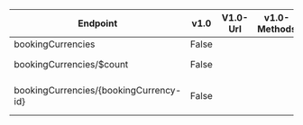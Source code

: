 | Endpoint | v1.0 | V1.0-Url | v1.0-Methods | beta | Beta-Url | Beta-Methods | Path | Root | Children | Segment |
| ----------| ----------| ----------| ----------| ----------| ----------| ----------| ----------| ----------| ----------| ----------|
| bookingCurrencies| False| | | True| https://graph.microsoft.com/beta/bookingCurrencies| Get Post| bookingCurrencies| bookingCurrencies| 2| bookingCurrencies|
| bookingCurrencies/$count| False| | | True| https://graph.microsoft.com/beta/bookingCurrencies/$count| Get| bookingCurrencies $count| bookingCurrencies| 0| $count|
| bookingCurrencies/{bookingCurrency-id}| False| | | True| https://graph.microsoft.com/beta/bookingCurrencies/{bookingCurrency-id}| Get Patch Delete| bookingCurrencies {bookingCurrency-id}| bookingCurrencies| 0| {bookingCurrency-id}|
